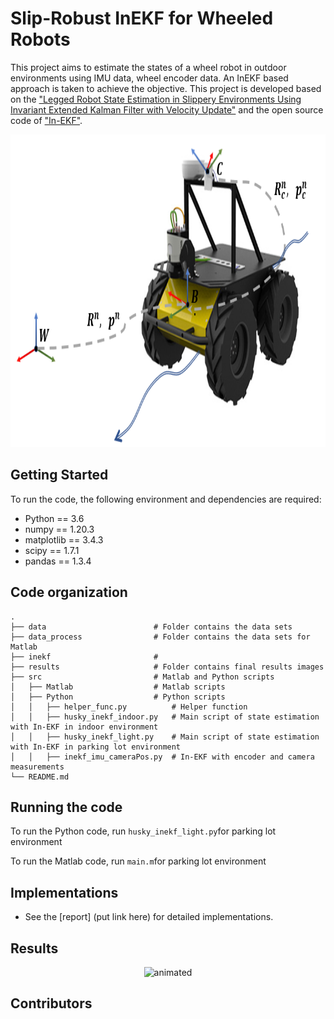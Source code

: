 # Slip-Robust InEKF for Wheeled Robots

This project aims to estimate the states of a wheel robot in outdoor environments using IMU data, wheel encoder data. An InEKF based approach is taken to achieve the objective. This project is developed based on the ["Legged Robot State Estimation in Slippery Environments Using Invariant Extended Kalman Filter with Velocity Update"](https://arxiv.org/abs/2104.04238) and the open source code of ["In-EKF"](https://github.com/RossHartley/invariant-ekf).

<p align="center">
  <img width="800" height="500" src="results/husky_inekf.png">
</p>


## Getting Started
To run the code, the following environment and dependencies are required: 
- Python == 3.6
- numpy == 1.20.3
- matplotlib == 3.4.3
- scipy == 1.7.1
- pandas == 1.3.4

## Code organization
    .
    ├── data                        # Folder contains the data sets
    ├── data_process                # Folder contains the data sets for Matlab
    ├── inekf                       # 
    ├── results                     # Folder contains final results images
    ├── src                         # Matlab and Python scripts
    │   ├── Matlab                  # Matlab scripts
    │   ├── Python                  # Python scripts
    │   │   ├── helper_func.py          # Helper function
    │   │   ├── husky_inekf_indoor.py   # Main script of state estimation with In-EKF in indoor environment
    │   │   ├── husky_inekf_light.py    # Main script of state estimation with In-EKF in parking lot environment
    │   │   ├── inekf_imu_cameraPos.py	# In-EKF with encoder and camera measurements
    └── README.md

## Running the code
To run the Python code, run `husky_inekf_light.py`for parking lot environment

To run the Matlab code, run `main.m`for parking lot environment
<!-- or `husky_inekf_indoor.py` for indoor environment. -->


## Implementations

* See the [report] (put link here) for detailed implementations.

## Results


<p align="center">
  <img src="results/Video_Comp.gif" alt="animated" />
</p>

## Contributors



<!-- <iframe src="https://umich-my.sharepoint.com/personal/teochiro_umich_edu/_layouts/15/Doc.aspx?sourcedoc={b58d029a-1b85-45da-8555-0aa1cb9df0c2}&amp;action=embedview&amp;wdAr=1.7777777777777777" width="476px" height="288px" frameborder="0">This is an embedded <a target="_blank" href="https://office.com">Microsoft Office</a> presentation, powered by <a target="_blank" href="https://office.com/webapps">Office</a>.</iframe> -->
<!-- <p align="center">
  <img width="800" height="500" src="result/path1.png">
</p>
<p align="center">
  <img width="800" height="500" src="result/gif1.gif">
</p>
<p align="center">
  <img width="800" height="500" src="result/path1_3d.png">
</p>
Results for data set 2 (Downtown):
<p align="center">
  <img width="800" height="500" src="result/path2.png">
</p>
<p align="center">
  <img width="800" height="500" src="result/gif2.gif">
</p>
<p align="center">
  <img width="800" height="500" src="result/path2_3d.png">
</p>
Results for data set 3 (Rural Area):
<p align="center">
  <img width="800" height="500" src="result/path3.png">
</p>
<p align="center">
  <img width="800" height="500" src="result/gif3.gif">
</p>
<p align="center">
  <img width="800" height="500" src="result/path3_3d.png">
</p> -->


